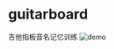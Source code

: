 # guitarboard
吉他指板音名记忆训练
![demo](https://github.com/EddieChan1993/guitarboard/assets/21115695/a18c20b8-d66b-4758-9af8-32163bc0a1b9)
